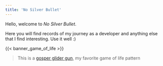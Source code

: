 ```yaml
---
title: 'No Silver Bullet'
---
```


Hello, welcome to _No Silver Bullet_.

Here you will find records of my journey as a developer and anything else
that I find interesting. Use it well :)


{{< banner_game_of_life >}}

> This is a [gosper glider gun](https://conwaylife.com/wiki/Gosper_glider_gun), my favorite 
> game of life pattern

